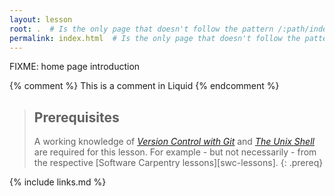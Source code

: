 ```yaml
---
layout: lesson
root: .  # Is the only page that doesn't follow the pattern /:path/index.html
permalink: index.html  # Is the only page that doesn't follow the pattern /:path/index.html
---
```

FIXME: home page introduction

<!-- this is an html comment -->

{% comment %} This is a comment in Liquid {% endcomment %}

> ## Prerequisites
>
> A working knowledge of [_Version Control with Git_][git-novice] and 
> [_The Unix Shell_][shell-novice] are required for this lesson. 
> For example - but not necessarily - from the respective [Software Carpentry
> lessons][swc-lessons].
{: .prereq}

[git-novice]: http://swcarpentry.github.io/git-novice
[shell-novice]: http://swcarpentry.github.io/shell-novice

{% include links.md %}
